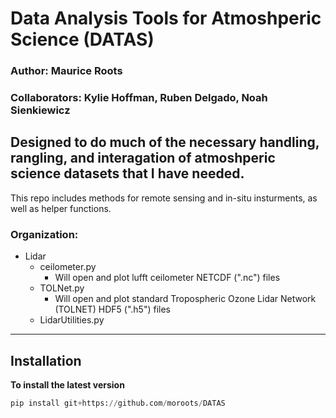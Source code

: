 # Data Analysis Tools for Atmoshperic Science (DATAS)

### Author: Maurice Roots
### Collaborators: Kylie Hoffman, Ruben Delgado, Noah Sienkiewicz


## Designed to do much of the necessary handling, rangling, and interagation of atmoshperic science datasets that I have needed. 
This repo includes methods for remote sensing and in-situ insturments, as well as helper functions. 

### Organization:
- Lidar
  - ceilometer.py
    - Will open and plot lufft ceilometer NETCDF (".nc") files
  - TOLNet.py
    - Will open and plot standard Tropospheric Ozone Lidar Network (TOLNET) HDF5 (".h5") files 
  - LidarUtilities.py




---
## Installation
**To install the latest version**
```python 
pip install git+https://github.com/moroots/DATAS
```
